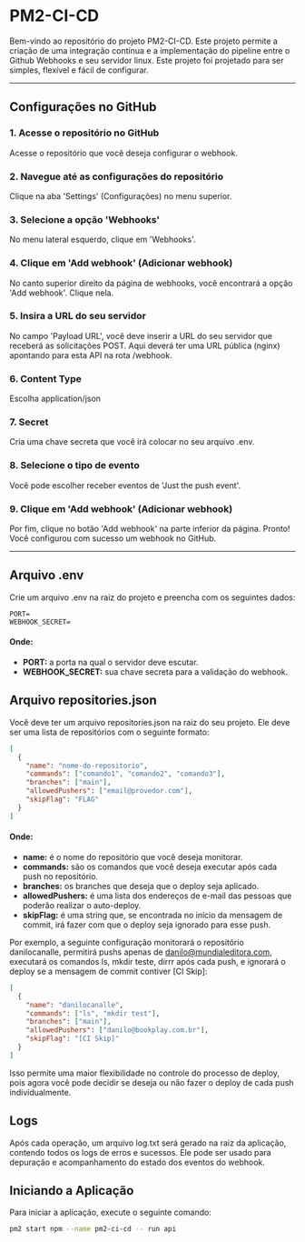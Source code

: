 # PM2-CI-CD

Bem-vindo ao repositório do projeto PM2-CI-CD. Este projeto permite a criação de uma integração contínua e a implementação do pipeline entre o Github Webhooks e seu servidor linux. Este projeto foi projetado para ser simples, flexível e fácil de configurar.

---

## Configurações no GitHub

### 1. Acesse o repositório no GitHub

Acesse o repositório que você deseja configurar o webhook.

### 2. Navegue até as configurações do repositório

Clique na aba 'Settings' (Configurações) no menu superior.

### 3. Selecione a opção 'Webhooks'

No menu lateral esquerdo, clique em 'Webhooks'.

### 4. Clique em 'Add webhook' (Adicionar webhook)

No canto superior direito da página de webhooks, você encontrará a opção 'Add webhook'. Clique nela.

### 5. Insira a URL do seu servidor

No campo 'Payload URL', você deve inserir a URL do seu servidor que receberá as solicitações POST.
Aqui deverá ter uma URL pública (nginx) apontando para esta API na rota /webhook.

### 6. Content Type

Escolha application/json

### 7. Secret

Cria uma chave secreta que você irá colocar no seu arquivo .env.

### 8. Selecione o tipo de evento

Você pode escolher receber eventos de 'Just the push event'.

### 9. Clique em 'Add webhook' (Adicionar webhook)

Por fim, clique no botão 'Add webhook' na parte inferior da página.
Pronto! Você configurou com sucesso um webhook no GitHub.

---

## Arquivo .env

Crie um arquivo .env na raiz do projeto e preencha com os seguintes dados:

```env
PORT=
WEBHOOK_SECRET=
```

#### Onde:

- **PORT:** a porta na qual o servidor deve escutar.
- **WEBHOOK_SECRET:** sua chave secreta para a validação do webhook.

## Arquivo repositories.json

Você deve ter um arquivo repositories.json na raiz do seu projeto. Ele deve ser uma lista de repositórios com o seguinte formato:

```json
[
  {
    "name": "nome-do-repositorio",
    "commands": ["comando1", "comando2", "comando3"],
    "branches": ["main"],
    "allowedPushers": ["email@provedor.com"],
    "skipFlag": "FLAG"
  }
]
```

#### Onde:

- **name:** é o nome do repositório que você deseja monitorar.
- **commands:** são os comandos que você deseja executar após cada push no repositório.
- **branches:** os branches que deseja que o deploy seja aplicado.
- **allowedPushers:** é uma lista dos endereços de e-mail das pessoas que poderão realizar o auto-deploy.
- **skipFlag:** é uma string que, se encontrada no início da mensagem de commit, irá fazer com que o deploy seja ignorado para esse push.

Por exemplo, a seguinte configuração monitorará o repositório danilocanalle, permitirá pushs apenas de danilo@mundialeditora.com, executará os comandos ls, mkdir teste, dirrr após cada push, e ignorará o deploy se a mensagem de commit contiver [CI Skip]:

```json
[
  {
    "name": "danilocanalle",
    "commands": ["ls", "mkdir test"],
    "branches": ["main"],
    "allowedPushers": ["danilo@bookplay.com.br"],
    "skipFlag": "[CI Skip]"
  }
]
```

Isso permite uma maior flexibilidade no controle do processo de deploy, pois agora você pode decidir se deseja ou não fazer o deploy de cada push individualmente.

## Logs

Após cada operação, um arquivo log.txt será gerado na raiz da aplicação, contendo todos os logs de erros e sucessos. Ele pode ser usado para depuração e acompanhamento do estado dos eventos do webhook.

## Iniciando a Aplicação

Para iniciar a aplicação, execute o seguinte comando:

```bash
pm2 start npm --name pm2-ci-cd -- run api
```
